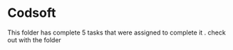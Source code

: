 # Codsoft
This folder has complete 5 tasks that were assigned to complete it . check out with the folder
